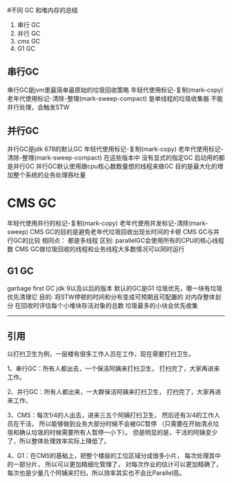 #不同 GC 和堆内存的总结


1. 串行 GC
2. 并行 GC
3. cms GC
4. G1 GC


## 串行GC
串行GC是jvm里最简单最原始的垃圾回收策略
年轻代使用标记-复制(mark-copy) 老年代使用标记-清除-整理(mark-sweep-compact)
是单线程的垃圾收集器 不能并行处理，会触发STW



## 并行GC
并行GC是jdk 678的默认GC
年轻代使用标记-复制(mark-copy) 老年代使用标记-清除-整理(mark-sweep-compact)
在这些版本中 没有显式的指定GC 启动用的都是并行GC
并行GC默认使用跟cpu核心数数量想的线程来做GC
目的是最大化的增加整个系统的业务处理吞吐量


# CMS GC
年轻代使用并行的标记-复制(mark-copy) 老年代使用并发标记-清除(mark-sweep)
CMS GC的目的是避免老年代垃圾回收出现长时间的卡顿
CMS GC与并行GC的比较
相同点：
都是多线程
区别:
parallelGC会使用所有的CPU的核心线程数
CMS GC做垃圾回收的线程和业务线程大多数情况可以同时运行




## G1 GC
garbage first GC
jdk 9以及以后的版本 默认的GC是G1
垃圾优先，哪一块有垃圾 优先清理它
目的: 将STW停顿的时间和分布变成可预期且可配置的
对内存整体划分
在回收时评估每个小堆块存活对象的总数
垃圾最多的小块会优先收集



---
## 引用
以打扫卫生为例，一层楼有很多工作人员在工作，现在需要打扫卫生。

1、串行GC：所有人都出去，一个保洁阿姨来打扫卫生，
打扫完了，大家再进来工作。

2、并行GC：所有人都出来，一大群保洁阿姨来打扫卫生，
打扫完了，大家再进来工作。

3、CMS：每次1/4的人出去，进来三五个阿姨打扫卫生，
然后还有3/4的工作人员在干活，
所以能够做到业务大部分时候不会被GC暂停
（只需要在开始清点垃圾和确认垃圾的时候需要所有人暂停一小下）。
但是明显的是，干活的阿姨变少了，所以整体处理效率实际上降低了。

4、G1：在CMS的基础上，把整个楼层的工位区域分成很多小片，
每次处理其中的一部分片，
所以可以更加精细化管理了，
对每次作业的估计可以更加精确了，
每次也是少量几个阿姨来打扫，所以效率其实也不会比Parallel高。
